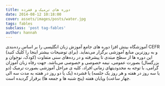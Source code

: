 ```yaml
---
title: دوره های ترمیک و فشرده
date: 2014-08-12 10:18:00
cover: assets/images/posts/water.jpg
tags: fables
subclass: 'post tag-fables'
author: hannah
---
```


آموزشگاه بینش افزا دوره های جامع آموزش زبان انگلیسی را بر اساس رده‌بندی CEFR (برای توضیحات بیشتر اینجا را کلیک کنید) و به روزترین منابع آموزشی برگزار می‌نماید. این دوره ها از سطح مبتدی تا پیشرفته و در رده‌های سنی متفاوت (کودک، نوجوان و بزرگسال) بصورت عمومی، نیمه خصوصی و خصوصی می‌باشد.
جهت رفاه زبان آموزان گرامی، با توجه به محدودیتهای زمانی افراد، کلیه ی مراحل آموزشی بصورت ترمیک (دو یا سه روز در هفته و هر روز یک جلسه) یا فشرده (یک یا دو روز در هفته به مدت سه الی چهار ساعت) وپایان هفته (پنج شنبه ها و جمعه ها) برقرار گردیده است.